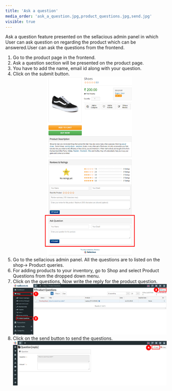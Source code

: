 ```yaml
---
title: 'Ask a question'
media_order: 'ask_a_question.jpg,product_questions.jpg,send.jpg'
visible: true
---
```


Ask a question feature presented on the sellacious admin panel in which User can ask question on regarding the product which can be answered.User can ask the questions from the frontend.
1. Go to the product page in the frontend.
2. Ask a question section will be presented on the product page.
3. You have to add the name, email id along with your question.
4. Click on the submit button.
![](ask_a_question.jpg)
5. Go to the sellacious admin panel. All the questions are to listed on the shop-> Product queries.
6. For adding products to your inventory, go to Shop and select Product Questions from the dropped down menu.
7. Click on the questions, Now write the reply for the product question.
![](product_questions.jpg)
8. Click on the send button to send the questions.
![](send.jpg)


